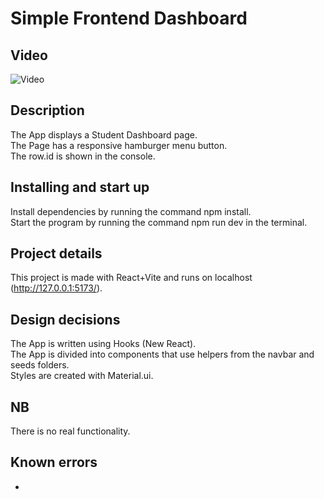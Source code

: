 # Simple Frontend Dashboard

## Video

![Video](video.gif)

## Description

The App displays a Student Dashboard page.
<br />
The Page has a responsive hamburger menu button.
<br />
The row.id is shown in the console.

## Installing and start up

Install dependencies by running the command npm install.
<br />
Start the program by running the command npm run dev in the terminal.

## Project details

This project is made with React+Vite and runs on localhost (http://127.0.0.1:5173/).

## Design decisions

The App is written using Hooks (New React).
<br />
The App is divided into components that use helpers from the navbar and seeds folders.
<br />
Styles are created with Material.ui.

## NB

There is no real functionality.

## Known errors

-
